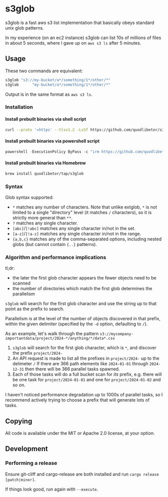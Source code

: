 # s3glob

s3glob is a fast aws s3 list implementation that basically obeys standard unix
glob patterns.

In my experience (on an ec2 instance) s3glob can list 10s of millions of files
in about 5 seconds, where I gave up on `aws s3 ls` after 5 minutes.

## Usage

These two commands are equivalent:

```bash
s3glob "s3://my-bucket/a*/something/1*/other/*"
s3glob      "my-bucket/a*/something/1*/other/*"
```

Output is in the same format as `aws s3 ls`.

### Installation

#### Install prebuilt binaries via shell script

```bash
curl --proto '=https' --tlsv1.2 -LsSf https://github.com/quodlibetor/s3glob/releases/latest/download/s3glob-installer.sh | sh
```

#### Install prebuilt binaries via powershell script

```powershell
powershell -ExecutionPolicy ByPass -c "irm https://github.com/quodlibetor/s3glob/releases/latest/download/s3glob-installer.ps1 | iex"
```

#### Install prebuilt binaries via Homebrew

```bash
brew install quodlibetor/tap/s3glob
```

### Syntax

Glob syntax supported:

- `*` matches any number of characters. Note that unlike extglob, `*` is
  not limited to a single "directory" level (it matches `/` characters), so it
  is strictly more general than `**`.
- `?` matches any single character.
- `[abc]`/`[!abc]` matches any single character in/not in the set.
- `[a-z]`/`[!a-z]` matches any single character in/not in the range.
- `{a,b,c}` matches any of the comma-separated options, including nested globs
  (but cannot contain `{..}` patterns).

### Algorithm and performance implications

tl;dr:

- the later the first glob character appears the fewer objects need to be scanned
- the number of directories which match the first glob determines the
  parallelism

`s3glob` will search for the first glob character and use the string up to that
point as the prefix to search.

Parallelism is at the level of the number of objects discovered in that prefix,
within the given delimiter (specified by the `-d` option, defaulting to `/`).

As an example, let's walk through the pattern `s3://mycompany-importantdata/project/2024-*/anything/*/data*.csv`

1. `s3glob` will search for the first glob character, which is `*`, and discover the prefix `project/2024-`
2. An API request is made to list all the prefixes in `project/2024-` up to the delimeter `/`
   If there are 366 path elements like `2024-01-01` through `2024-12-31` then
   there will be 366 parallel tasks spawned.
3. Each of those tasks will do a full bucket scan for _its_ prefix, e.g. there
   will be one task for `project/2024-01-01` and one for `project/2024-01-02` and
   so on.

I haven't noticed performance degradation up to 1000s of parallel tasks, so I
recommend actively trying to choose a prefix that will generate lots of tasks.

## Copying

All code is available under the MIT or Apache 2.0 license, at your option.


## Development

### Performing a release

Ensure git-cliff and cargo-release are both installed and run `cargo release [patch|minor]`.

If things look good, run again with `--execute`.
